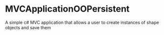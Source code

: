 # MVCApplicationOOPersistent
A simple c# MVC application that allows a user to create instances of shape objects and save them
